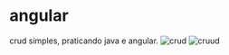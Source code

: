 # angular
crud simples, praticando java e angular.
![crud](https://github.com/thawankadson/angular/assets/107351264/4e8ee85c-b206-41f7-9de4-6701504c1f51)
![cruud](https://github.com/thawankadson/angular/assets/107351264/e15c8301-2fd8-436c-8073-726a5a2cc198)
